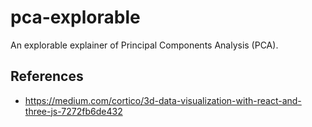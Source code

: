# pca-explorable

An explorable explainer of Principal Components Analysis (PCA).

## References
- https://medium.com/cortico/3d-data-visualization-with-react-and-three-js-7272fb6de432